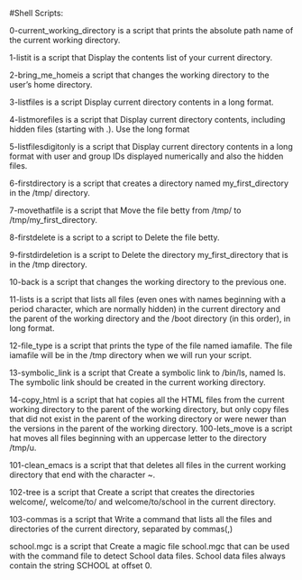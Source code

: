 #Shell Scripts:

0-current_working_directory is a script that prints the absolute path name of the current working directory.

1-listit is a script that Display the contents list of your current directory.

2-bring_me_homeis a script that changes the working directory to the user’s home directory.

3-listfiles is a script Display current directory contents in a long format.

4-listmorefiles is a script that Display current directory contents, including hidden files (starting with .). Use the long format

5-listfilesdigitonly is a script that Display current directory contents in a long format with user and group IDs displayed numerically and also the hidden files.

6-firstdirectory is a script that creates a directory named my_first_directory in the /tmp/ directory.

7-movethatfile is a script that Move the file betty from /tmp/ to /tmp/my_first_directory.

8-firstdelete is a script to a script to Delete the file betty.

9-firstdirdeletion is a script to Delete the directory my_first_directory that is in the /tmp directory.

10-back is a script that changes the working directory to the previous one.

11-lists is a script that lists all files (even ones with names beginning with a period character, which are normally hidden) in the current directory and the parent of the working directory and the /boot directory (in this order), in long format.

12-file_type is a script that prints the type of the file named iamafile. The file iamafile will be in the /tmp directory when we will run your script.

13-symbolic_link is a script that Create a symbolic link to /bin/ls, named ls. The symbolic link should be created in the current working directory.

14-copy_html is a script that hat copies all the HTML files from the current working directory to the parent of the working directory, but only copy files that did not exist in the parent of the working directory or were newer than the versions in the parent of the working directory. 100-lets_move is a script hat moves all files beginning with an uppercase letter to the directory /tmp/u.

101-clean_emacs is a script that that deletes all files in the current working directory that end with the character ~.

102-tree is a script that Create a script that creates the directories welcome/, welcome/to/ and welcome/to/school in the current directory.

103-commas is a script that Write a command that lists all the files and directories of the current directory, separated by commas(,)

school.mgc is a script that Create a magic file school.mgc that can be used with the command file to detect School data files. School data files always contain the string SCHOOL at offset 0.
